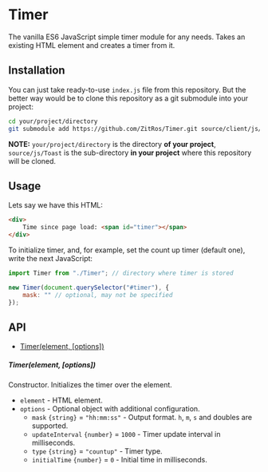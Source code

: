 # Timer

The vanilla ES6 JavaScript simple timer module for any needs. Takes an
existing HTML element and creates a timer from it.

Installation
------------

You can just take ready-to-use `index.js` file from this repository.
But the better way would be to clone this repository as a git submodule into your project:

```bash
cd your/project/directory
git submodule add https://github.com/ZitRos/Timer.git source/client/js/Timer
```

**NOTE:** `your/project/directory` is the directory **of your project**, `source/js/Toast`
is the sub-directory **in your project** where this repository will be cloned.

Usage
-----

Lets say we have this HTML:
 
```html
<div>
    Time since page load: <span id="timer"></span>
</div>
```

To initialize timer, and, for example, set the count up timer (default one), write the next JavaScript:

```js
import Timer from "./Timer"; // directory where timer is stored

new Timer(document.querySelector("#timer"), {
    mask: "" // optional, may not be specified
});
```

API
---

+ [Timer(element, [options])](#timerelement-options)

##### Timer(element, [options])

Constructor. Initializes the timer over the element.

+ `element` - HTML element.
+ `options` - Optional object with additional configuration.
    + `mask` `{string}` = `"hh:mm:ss"` - Output format. `h`, `m`, `s` and doubles are supported.
    + `updateInterval` `{number}` = `1000` - Timer update interval in milliseconds.
    + `type` `{string}` = `"countup"` - Timer type.
    + `initialTime` `{number}` = `0` - Initial time in milliseconds.